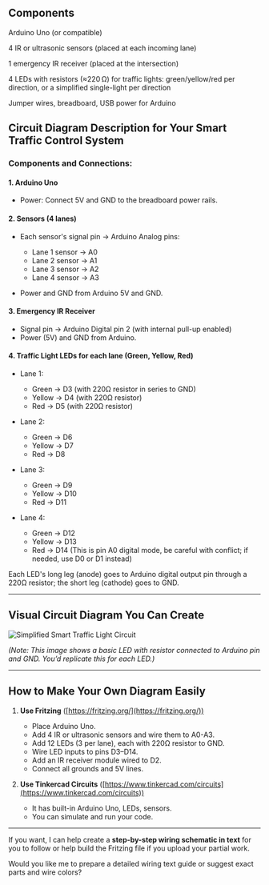 ## Components

Arduino Uno (or compatible)

4 IR or ultrasonic sensors (placed at each incoming lane)

1 emergency IR receiver (placed at the intersection)

4 LEDs with resistors (≈220 Ω) for traffic lights: green/yellow/red per direction, or a simplified single-light per direction

Jumper wires, breadboard, USB power for Arduino


## Circuit Diagram Description for Your Smart Traffic Control System

### Components and Connections:

#### 1. **Arduino Uno**

* Power: Connect 5V and GND to the breadboard power rails.

#### 2. **Sensors (4 lanes)**

* Each sensor's signal pin → Arduino Analog pins:

  * Lane 1 sensor → A0
  * Lane 2 sensor → A1
  * Lane 3 sensor → A2
  * Lane 4 sensor → A3
* Power and GND from Arduino 5V and GND.

#### 3. **Emergency IR Receiver**

* Signal pin → Arduino Digital pin 2 (with internal pull-up enabled)
* Power (5V) and GND from Arduino.

#### 4. **Traffic Light LEDs for each lane (Green, Yellow, Red)**

* Lane 1:

  * Green → D3 (with 220Ω resistor in series to GND)
  * Yellow → D4 (with 220Ω resistor)
  * Red → D5 (with 220Ω resistor)
* Lane 2:

  * Green → D6
  * Yellow → D7
  * Red → D8
* Lane 3:

  * Green → D9
  * Yellow → D10
  * Red → D11
* Lane 4:

  * Green → D12
  * Yellow → D13
  * Red → D14 (This is pin A0 digital mode, be careful with conflict; if needed, use D0 or D1 instead)

Each LED's long leg (anode) goes to Arduino digital output pin through a 220Ω resistor; the short leg (cathode) goes to GND.

---

## Visual Circuit Diagram You Can Create

![Simplified Smart Traffic Light Circuit](https://cdn-learn.adafruit.com/assets/assets/000/074/243/large1024/ledcircuit_bb.png?1654221307)

*(Note: This image shows a basic LED with resistor connected to Arduino pin and GND. You’d replicate this for each LED.)*

---

## How to Make Your Own Diagram Easily

1. **Use Fritzing** ([https://fritzing.org/](https://fritzing.org/))

   * Place Arduino Uno.
   * Add 4 IR or ultrasonic sensors and wire them to A0-A3.
   * Add 12 LEDs (3 per lane), each with 220Ω resistor to GND.
   * Wire LED inputs to pins D3–D14.
   * Add an IR receiver module wired to D2.
   * Connect all grounds and 5V lines.

2. **Use Tinkercad Circuits** ([https://www.tinkercad.com/circuits](https://www.tinkercad.com/circuits))

   * It has built-in Arduino Uno, LEDs, sensors.
   * You can simulate and run your code.

---

If you want, I can help create a **step-by-step wiring schematic in text** for you to follow or help build the Fritzing file if you upload your partial work.

Would you like me to prepare a detailed wiring text guide or suggest exact parts and wire colors?
